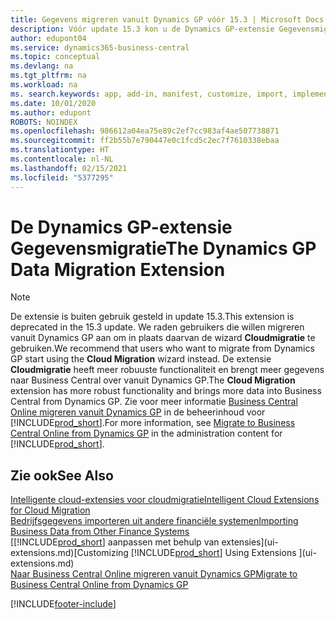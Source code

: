 ```yaml
---
title: Gegevens migreren vanuit Dynamics GP vóór 15.3 | Microsoft Docs
description: Vóór update 15.3 kon u de Dynamics GP-extensie Gegevensmigratie gebruiken om klanten, leveranciers, voorraadartikelen, grootboekrekeningen, openstaande schulden en openstaande tegoeden te migreren van Dynamics GP naar Business Central.
author: edupont04
ms.service: dynamics365-business-central
ms.topic: conceptual
ms.devlang: na
ms.tgt_pltfrm: na
ms.workload: na
ms. search.keywords: app, add-in, manifest, customize, import, implement
ms.date: 10/01/2020
ms.author: edupont
ROBOTS: NOINDEX
ms.openlocfilehash: 986612a04ea75e89c2ef7cc983af4ae507738871
ms.sourcegitcommit: ff2b55b7e790447e0c1fcd5c2ec7f7610338ebaa
ms.translationtype: HT
ms.contentlocale: nl-NL
ms.lasthandoff: 02/15/2021
ms.locfileid: "5377295"
---
```

# <a name="the-dynamics-gp-data-migration-extension"></a><span data-ttu-id="133eb-103">De Dynamics GP-extensie Gegevensmigratie</span><span class="sxs-lookup"><span data-stu-id="133eb-103">The Dynamics GP Data Migration Extension</span></span>

> [!NOTE]
> <span data-ttu-id="133eb-104">De extensie is buiten gebruik gesteld in update 15.3.</span><span class="sxs-lookup"><span data-stu-id="133eb-104">This extension is deprecated in the 15.3 update.</span></span> <span data-ttu-id="133eb-105">We raden gebruikers die willen migreren vanuit Dynamics GP aan om in plaats daarvan de wizard **Cloudmigratie** te gebruiken.</span><span class="sxs-lookup"><span data-stu-id="133eb-105">We recommend that users who want to migrate from Dynamics GP start using the **Cloud Migration** wizard instead.</span></span> <span data-ttu-id="133eb-106">De extensie **Cloudmigratie** heeft meer robuuste functionaliteit en brengt meer gegevens naar Business Central over vanuit Dynamics GP.</span><span class="sxs-lookup"><span data-stu-id="133eb-106">The **Cloud Migration** extension has more robust functionality and brings more data into Business Central from Dynamics GP.</span></span> <span data-ttu-id="133eb-107">Zie voor meer informatie [Business Central Online migreren vanuit Dynamics GP](/dynamics365/business-central/dev-itpro/administration/migrate-dynamics-gp) in de beheerinhoud voor [!INCLUDE[prod_short](includes/prod_short.md)].</span><span class="sxs-lookup"><span data-stu-id="133eb-107">For more information, see [Migrate to Business Central Online from Dynamics GP](/dynamics365/business-central/dev-itpro/administration/migrate-dynamics-gp) in the administration content for [!INCLUDE[prod_short](includes/prod_short.md)].</span></span>

## <a name="see-also"></a><span data-ttu-id="133eb-108">Zie ook</span><span class="sxs-lookup"><span data-stu-id="133eb-108">See Also</span></span>

[<span data-ttu-id="133eb-109">Intelligente cloud-extensies voor cloudmigratie</span><span class="sxs-lookup"><span data-stu-id="133eb-109">Intelligent Cloud Extensions for Cloud Migration</span></span>](ui-extensions-data-replication.md)  
[<span data-ttu-id="133eb-110">Bedrijfsgegevens importeren uit andere financiële systemen</span><span class="sxs-lookup"><span data-stu-id="133eb-110">Importing Business Data from Other Finance Systems</span></span>](across-import-data-configuration-packages.md)  
<span data-ttu-id="133eb-111">[[!INCLUDE[prod_short](includes/prod_short.md)] aanpassen met behulp van extensies](ui-extensions.md)</span><span class="sxs-lookup"><span data-stu-id="133eb-111">[Customizing [!INCLUDE[prod_short](includes/prod_short.md)] Using Extensions ](ui-extensions.md)</span></span>  
[<span data-ttu-id="133eb-112">Naar Business Central Online migreren vanuit Dynamics GP</span><span class="sxs-lookup"><span data-stu-id="133eb-112">Migrate to Business Central Online from Dynamics GP</span></span>](/dynamics365/business-central/dev-itpro/administration/migrate-dynamics-gp)  


[!INCLUDE[footer-include](includes/footer-banner.md)]